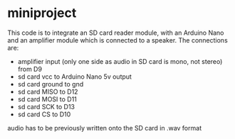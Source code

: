 # miniproject
This code is to integrate an SD card reader module, with an Arduino Nano and an amplifier module which is connected to a speaker.
The connections are:
* amplifier input (only one side as audio in SD card is mono, not stereo) from D9
* sd card vcc to Arduino Nano 5v output
* sd card ground to gnd
* sd card MISO to D12
* sd card MOSI to D11
* sd card SCK to D13
* sd card CS to D10

audio has to be previously written onto the SD card in .wav format
